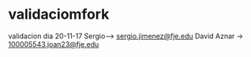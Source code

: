# validaciomfork
validacion dia 20-11-17
Sergio--> sergio.jimenez@fje.edu
David Aznar -> 100005543.joan23@fje.edu
